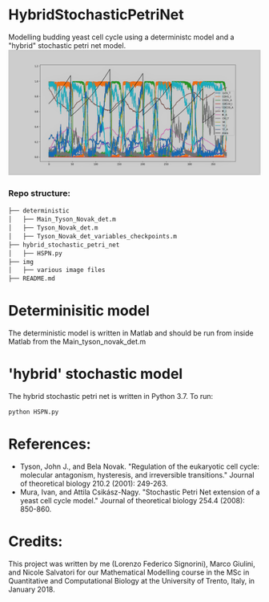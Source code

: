 # HybridStochasticPetriNet
Modelling budding yeast cell cycle using a deterministc model and a "hybrid" stochastic petri net model.
![Hybrid Stochastic Petri Net of all variables.](/img/SPN_completo.png)

### Repo structure:
```bash
├── deterministic
│   ├── Main_Tyson_Novak_det.m
│   ├── Tyson_Novak_det.m
│   ├── Tyson_Novak_det_variables_checkpoints.m
├── hybrid_stochastic_petri_net
│   ├── HSPN.py
├── img
│   ├── various image files
├── README.md
```

# Determinisitic model

The deterministic model is written in Matlab and should be run from inside Matlab from the Main_tyson_novak_det.m

# 'hybrid' stochastic model
The hybrid stochastic petri net is written in Python 3.7. To run:
```bash
python HSPN.py
```

# References:

* Tyson, John J., and Bela Novak. "Regulation of the eukaryotic cell cycle: molecular antagonism, hysteresis, and irreversible transitions." Journal of theoretical biology 210.2 (2001): 249-263.
* Mura, Ivan, and Attila Csikász-Nagy. "Stochastic Petri Net extension of a yeast cell cycle model." Journal of theoretical biology 254.4 (2008): 850-860.

# Credits:
This project was written by me (Lorenzo Federico Signorini), Marco Giulini, and Nicole Salvatori for our Mathematical Modelling course in the MSc in Quantitative and Computational Biology at the University of Trento, Italy, in January 2018.
